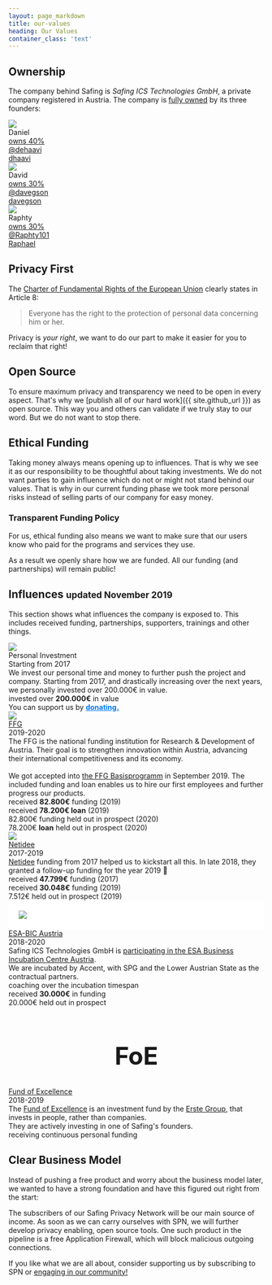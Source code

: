 ```yaml
---
layout: page_markdown
title: our-values
heading: Our Values
container_class: 'text'
---
```


## Ownership

<p>
  The company behind Safing is <em>Safing ICS Technologies GmbH</em>, a private company registered in Austria. The company is <a href="{{ site.company_agreement_url }}" target="\_blank">fully owned</a> by its three founders:
</p>

<div class="nine wide column">
  <div class="ui three fluid cards middle lowered">
    <div class="card">
      <div class="image">
        <img src="{{ site.assets_url }}img/profiles/dhaavi.jpg">
      </div>
      <div class="content">
        <div class="ui small header">
          Daniel
        </div>
        <div class="ui small list">
          <a href="{{ site.company_agreement_url }}" target="\_blank">
            <div class="item">
              <div class="content">
                <i class="file contract icon"></i>
                owns 40%
              </div>
            </div>
          </a>
        </div>
        <div class="ui list">
          <a href="https://twitter.com/dehaavi" target="\_blank">
            <div class="item">
              <div class="content">
                <i class="twitter icon"></i>
                @dehaavi
              </div>
            </div>
          </a>
          <a href="https://github.com/dhaavi" target="\_blank">
            <div class="item">
              <div class="content">
                <i class="github black icon"></i>
                dhaavi
              </div>
            </div>
          </a>
        </div>
      </div>
    </div>
    <div class="card">
      <div class="image">
        <img src="{{ site.assets_url }}img/profiles/davegson.jpg">
      </div>
      <div class="content">
        <div class="ui small header">
          David
        </div>
        <div class="ui small list">
          <a href="{{ site.company_agreement_url }}" target="\_blank">
            <div class="item">
              <div class="content">
                <i class="file contract icon"></i>
                owns 30%
              </div>
            </div>
          </a>
        </div>
        <div class="ui list">
          <a href="https://twitter.com/davegson" target="\_blank">
            <div class="item">
              <div class="content">
                <i class="twitter icon"></i>
                @davegson
              </div>
            </div>
          </a>
          <a href="https://github.com/davegson" target="\_blank">
            <div class="item">
              <div class="content">
                <i class="github black icon"></i>
                davegson
              </div>
            </div>
          </a>
        </div>
      </div>
    </div>
    <div class="card">
      <div class="image">
        <img src="{{ site.assets_url }}img/profiles/raphty.png">
      </div>
      <div class="content">
        <div class="ui small header">
          Raphty
        </div>
        <div class="ui small list">
          <a href="{{ site.company_agreement_url }}" target="\_blank">
            <div class="item">
              <div class="content">
                <i class="file contract icon"></i>
                owns 30%
              </div>
            </div>
          </a>
        </div>
        <div class="ui list">
          <a href="https://twitter.com/Raphty101" target="\_blank">
            <div class="item">
              <div class="content">
                <i class="twitter icon" style="margin: 0;"></i>
                @Raphty101
              </div>
            </div>
          </a>
          <a href="https://www.linkedin.com/in/raphael-fiedler-808a7441" target="\_blank">
            <div class="item">
              <div class="content">
                <i class="linkedin black icon"></i>
                Raphael
              </div>
            </div>
          </a>
        </div>
      </div>
    </div>
  </div>
</div>

<div class="margin-top-40"></div>

## Privacy First

The [Charter of Fundamental Rights of the European Union](https://eur-lex.europa.eu/legal-content/EN/TXT/PDF/?uri=CELEX:12012P/TXT&from=EN) clearly states in Article 8:

<blockquote>
  <p class="text-light">
    Everyone has the right to the protection of personal data concerning him or her.
  </p>
</blockquote>

Privacy is *your right*, we want to do our part to make it easier for you to reclaim that right!

## Open Source

To ensure maximum privacy and transparency we need to be open in every aspect. That's why we [publish all of our hard work]({{ site.github_url }}) as open source. This way you and others can validate if we truly stay to our word. But we do not want to stop there.

## Ethical Funding

Taking money always means opening up to influences. That is why we see it as our responsibility to be thoughtful about taking investments. We do not want parties to gain influence which do not or might not stand behind our values. That is why in our current funding phase we took more personal risks instead of selling parts of our company for easy money.

### Transparent Funding Policy

For us, ethical funding also means we want to make sure that our users know who paid for the programs and services they use.

As a result we openly share how we are funded. All our funding (and partnerships) will remain public!

<h2 id="influences">Influences <small class="text-lighter">updated November 2019</small></h2>

<p>This section shows what influences the company is exposed to. This includes received funding, partnerships, supporters, trainings and other things.</p>

<div class="ui two stackable cards" id="funding-cards">
  <!-- Personal Investment card -->
  <div class="ui card">
    <div class="image">
      <img src="{{ site.assets_url }}img/logo_v3_name_dark.svg">
    </div>
    <div class="content">
      <div class="header">Personal Investment</div>
      <div class="meta">
        <span class="date">Starting from 2017</span>
      </div>
      <div class="description">
        We invest our personal time and money to further push the project and company. Starting from 2017, and drastically increasing over the next years, we personally invested over 200.000€ in value.
      </div>
    </div>
    <div class="extra content">
      <i class="green money icon"></i>invested over <b>200.000€</b> in value
      <div class="margin-top-10"></div>
      <i class="blue clock icon"></i>You can support us by <a href="/donate/" style="color: #0078ff;"><b>donating.</b></a>
    </div>
  </div>

  <!-- FFG card -->
  <div class="ui card">
    <div class="image">
      <img src="{{ site.img_url }}external-logos/ffg_color.png">
    </div>
    <div class="content">
      <a class="header" href="https://www.ffg.at/">FFG</a>
      <div class="meta">
        <span class="date">2019-2020</span>
      </div>
      <div class="description">
        The FFG is the national funding institution for Research & Development of Austria. Their goal is to strengthen innovation within Austria, advancing their international competitiveness and its economy.<br/><br/>
        We got accepted into <a href="https://www.ffg.at/programm/basisprogramm">the FFG Basisprogramm</a> in September 2019. The included funding and loan enables us to hire our first employees and further progress our products.
      </div>
    </div>
    <div class="extra content">
        <i class="green money icon"></i> received <b>82.800€</b> funding (2019)
        <div class="margin-top-10"></div>
        <i class="green money icon"></i> received <b>78.200€ loan</b> (2019)
        <div class="margin-top-10"></div>
        <i class="blue clock icon"></i>82.800€ funding held out in prospect (2020)
        <div class="margin-top-10"></div>
        <i class="blue clock icon"></i>78.200€ <b>loan</b> held out in prospect (2020)
    </div>
  </div>

  <!-- Netidee card -->
  <div class="ui card">
    <div class="image">
      <img src="{{ site.img_url }}external-logos/netidee.png">
    </div>
    <div class="content">
      <a class="header" href="https://www.netidee.at/">Netidee</a>
      <div class="meta">
        <span class="date">2017-2019</span>
      </div>
      <div class="description">
        <a href="https://www.netidee.at/">Netidee</a> funding from 2017 helped us to kickstart all this. In late 2018, they granted a follow-up funding for the year 2019 🎉
      </div>
    </div>
    <div class="extra content">
        <i class="green money icon"></i> received <b>47.799€</b> funding (2017)
        <div class="margin-top-10"></div>
        <i class="green money icon"></i> received <b>30.048€</b> funding (2019)
        <div class="margin-top-10"></div>
        <i class="blue clock icon"></i>7.512€ held out in prospect (2019)
    </div>
  </div>

  <!-- ESA-BIC card -->
  <div class="ui card">
    <div class="image" style="padding: 20px; background-color: white;">
      <img src="{{ site.img_url }}external-logos/esa-bic_austria.svg">
    </div>
    <div class="content">
      <a class="header" href="/esa-bic/">ESA-BIC Austria</a>
      <div class="meta">
        <span class="date">2018-2020</span>
      </div>
      <div class="description">
        Safing ICS Technologies GmbH is <a href="/esa-bic/">participating in the ESA Business Incubation Centre Austria</a>.<br>
        We are incubated by Accent, with SPG and the Lower Austrian State as the contractual partners.
      </div>
    </div>
    <div class="extra content">
        <i class="grey user icon"></i> coaching over the incubation timespan
        <div class="margin-top-10"></div>
        <i class="green money icon"></i> received <b>30.000€</b> in funding
        <div class="margin-top-10"></div>
        <i class="blue clock icon"></i>20.000€ held out in prospect
    </div>
  </div>

  <!-- Fund of Excellence -->
  <div class="ui card">
    <div class="header">
      <h1 style="font-size: 3rem; text-align: center;">FoE</h1>
    </div>
    <div class="content">
      <a class="header" href="https://www.fundofexcellence.com/">Fund of Excellence</a>
      <div class="meta">
        <span class="date">2018-2019</span>
      </div>
      <div class="description">
        The <a href="https://www.fundofexcellence.com/">Fund of Excellence</a> is an investment fund by the <a href="https://www.erstegroup.com/en/home">Erste Group</a>, that invests in people, rather than companies.<br>
        They are actively investing in one of Safing's founders.
      </div>
    </div>
    <div class="extra content">
        <i class="green money icon"></i> receiving continuous personal funding
    </div>
  </div>

  <!-- Accent -->
  <!-- Science Park Graz -->
  <!-- YC Startup School -->

</div>

## Clear Business Model

Instead of pushing a free product and worry about the business model later, we wanted to have a strong foundation and have this figured out right from the start:

The subscribers of our Safing Privacy Network will be our main source of income. As soon as we can carry ourselves with SPN, we will further develop privacy enabling, open source tools. One such product in the pipeline is a free Application Firewall, which will block malicious outgoing connections.

<p>If you like what we are all about, consider supporting us by subscribing to SPN or <a href="{{ site.reddit_url }}">engaging in our community!</a>

<div class="margin-top-80"></div>
